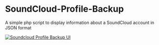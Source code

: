# SoundCloud-Profile-Backup
A simple php script to display information about a SoundCloud account in JSON format

[![Soundcloud Profile Backup UI][1]][1]

  [1]: http://i.stack.imgur.com/P7lJP.png
